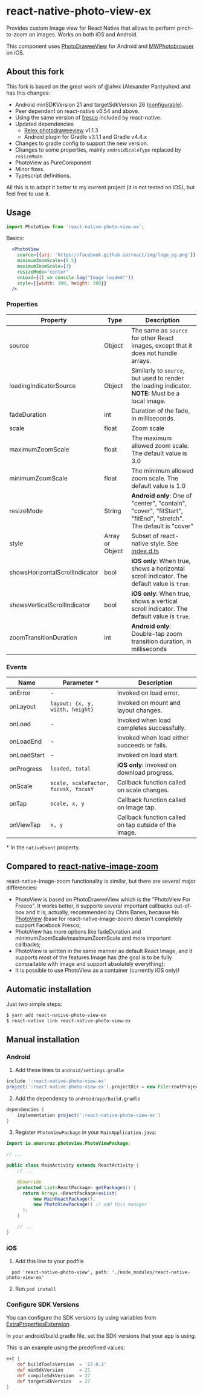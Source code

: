 # react-native-photo-view-ex

Provides custom Image view for React Native that allows to perform pinch-to-zoom on images. Works on both iOS and Android.

This component uses [PhotoDraweeView](https://github.com/ongakuer/PhotoDraweeView) for Android and [MWPhotobrowser](https://github.com/mwaterfall/MWPhotoBrowser) on iOS.

## About this fork

This fork is based on the great work of @alwx (Alexander Pantyuhov) and has this changes:

* Android minSDKVersion 21 and targetSdkVersion 26 ([configurable](#configure-sdk-versions)).
* Peer dependent on react-native v0.54 and above.
* Using the same version of [fresco](https://github.com/facebook/fresco) included by react-native.
* Updated dependencies
  - [Relex photodraweeview](https://github.com/ongakuer/PhotoDraweeView) v1.1.3
  - Android plugin for Gradle v3.1.1 and Gradle v4.4.x
* Changes to gradle config to support the new version.
* Changes to some properties, mainly `androidScaleType` replaced by `resizeMode`.
* PhotoView as PureComponent
* Minor fixes.
* Typescript definitions.

All this is to adapt it better to my current project (it is not tested on iOS), but feel free to use it.

## Usage

```javascript
import PhotoView from 'react-native-photo-view-ex';
```

Basics:

```jsx
  <PhotoView
    source={{uri: 'https://facebook.github.io/react/img/logo_og.png'}}
    minimumZoomScale={0.5}
    maximumZoomScale={3}
    resizeMode="center"
    onLoad={() => console.log("Image loaded!")}
    style={{width: 300, height: 300}}
  />
```

### Properties

| Property | Type | Description |
|-----------------|----------|--------------------------------------------------------------|
| source | Object | The same as `source` for other React images, except that it does not handle arrays. |
| loadingIndicatorSource | Object | Similarly to `source`, but used to render the loading indicator.<br>__NOTE:__ Must be a local image. |
| fadeDuration | int | Duration of the fade, in milliseconds. |
| scale | float | Zoom scale |
| maximumZoomScale | float | The maximum allowed zoom scale. The default value is 3.0 |
| minimumZoomScale | float | The minimum allowed zoom scale. The default value is 1.0 |
| resizeMode | String | **Android only**: One of "center", "contain", "cover", "fitStart", "fitEnd", "stretch". The default is "cover" |
| style | Array or Object | Subset of react-native style. See [index.d.ts](https://github.com/aMarCruz/react-native-photo-view/blob/dev/index.d.ts) |
| showsHorizontalScrollIndicator | bool | **iOS only**: When true, shows a horizontal scroll indicator. The default value is `true`. |
| showsVerticalScrollIndicator | bool | **iOS only**: When true, shows a vertical scroll indicator. The default value is `true`. |
| zoomTransitionDuration | int | **Android only**: Double-tap zoom transition duration, in milliseconds |

### Events

| Name | Parameter \* | Description |
|-----------------|----------|--------------------------------------------------------------|
| onError | - | Invoked on load error.
| onLayout | `layout: {x, y, width, height}` | Invoked on mount and layout changes.
| onLoad | - | Invoked when load completes successfully.
| onLoadEnd | - | Invoked when load either succeeds or fails.
| onLoadStart | - | Invoked on load start.
| onProgress | `loaded, total` | **iOS only**: Invoked on download progress. |
| onScale | `scale, scaleFactor, focusX, focusY` | Callback function called on scale changes.
| onTap | `scale, x, y` | Callback function called on image tap.
| onViewTap | `x, y` | Callback function called on tap outside of the image.

\* In the `nativeEvent` property.

## Compared to [react-native-image-zoom](https://github.com/Anthonyzou/react-native-image-zoom)

react-native-image-zoom functionality is similar, but there are several major differencies:

* PhotoView is based on PhotoDraweeView which is the "PhotoView For Fresco". It works better, it supports several
important callbacks out-of-box and it is, actually, recommended by Chris Banes, because his
[PhotoView](https://github.com/chrisbanes/PhotoView) (base for react-native-image-zoom) doesn't completely
support Facebook Fresco;
* PhotoView has more options like fadeDuration and minimumZoomScale/maximumZoomScale and more important callbacks;
* PhotoView is written in the same manner as default React Image, and it supports most of the
features Image has (the goal is to be fully compaitable with Image and support absolutely everything);
* It is possible to use PhotoView as a container (currently iOS only)!

## Automatic installation

Just two simple steps:

```bash
$ yarn add react-native-photo-view-ex
$ react-native link react-native-photo-view-ex
```

## Manual installation

### Android

1. Add these lines to `android/settings.gradle`

```groovy
include ':react-native-photo-view-ex'
project(':react-native-photo-view-ex').projectDir = new File(rootProject.projectDir, '../node_modules/react-native-photo-view-ex/android')
```

2. Add the dependency to `android/app/build.gradle`

```groovy
dependencies {
    implementation project(':react-native-photo-view-ex')
}
```

3. Register `PhotoViewPackage` in your `MainApplication.java`:

```java
import io.amarcruz.photoview.PhotoViewPackage;

// ...

public class MainActivity extends ReactActivity {
    // ...

    @Override
    protected List<ReactPackage> getPackages() {
      return Arrays.<ReactPackage>asList(
          new MainReactPackage(),
          new PhotoViewPackage() // add this manager
      );
    }

    // ...
}
```

### iOS
1. Add this line to your podfile
```
  pod 'react-native-photo-view', path: './node_modules/react-native-photo-view-ex'
```

2. Run `pod install`

### Configure SDK Versions

You can configure the SDK versions by using variables from [ExtraPropertiesExtension](https://docs.gradle.org/current/dsl/org.gradle.api.plugins.ExtraPropertiesExtension.html).

In your android/build.gradle file, set the SDK versions that your app is using.

This is an example using the predefined values:
```groovy
ext {
    def buildToolsVersion  = '27.0.3'
    def minSdkVersion      = 21
    def compileSdkVersion  = 27
    def targetSdkVersion   = 27
}
```
